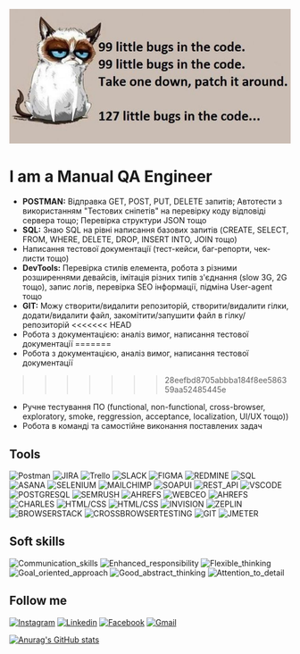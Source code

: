 [![Header](https://raw.githubusercontent.com/mdemkovska/mdemkovska/main/assets/117248395_3423085661081361_1288797937875851550_n.jpg)](https://www.youtube.com/watch?v=1yELlB39TvY)  

# I am a Manual QA Engineer
- **POSTMAN:** Відправка GET, POST, PUT, DELETE запитів; Автотести з використанням "Тестових сніпетів" на перевірку коду відповіді сервера тощо; Перевірка структури JSON тощо
- **SQL:** Знаю SQL на рівні написання базових запитів (CREATE, SELECT, FROM, WHERE, DELETE, DROP, INSERT INTO, JOIN тощо) 
- Написання тестової документації (тест-кейси, баг-репорти, чек-листи тощо)
- **DevTools:** Перевірка стилів елемента, робота з різними розширеннями девайсів, імітація різних типів з'єднання (slow 3G, 2G тощо), запис логів, перевірка SEO інформації, підміна User-agent тощо
- **GIT:** Можу створити/видалити репозиторій, створити/видалити гілки, додати/видалити файл, закомітити/запушити файл в гілку/репозиторій
<<<<<<< HEAD
- Робота з документацією: аналіз вимог, написання тестової документації
=======
- Робота з документацією, аналіз вимог, написання тестової документації
>>>>>>> 28eefbd8705abbba184f8ee586359aa52485445e
- Ручне тестування ПО (functional, non-functional, cross-browser, exploratory, smoke, reggression, acceptance, localization, UI/UX тощо))
- Робота в команді та самостійне виконання поставлених задач

## Tools 
![Postman](https://img.shields.io/badge/-POSTMAN-757575?style=for-the-badge&logo=postman&logoColor=84c0d8)
![JIRA](https://img.shields.io/badge/-JIRA-84c0d8?style=for-the-badge&logo=jira&logoColor=757575)
![Trello](https://img.shields.io/badge/-TRELLO-757575?style=for-the-badge&logo=trello&logoColor=84c0d8)
![SLACK](https://img.shields.io/badge/-SLACK-84c0d8?style=for-the-badge&logo=slack&logoColor=757575)
![FIGMA](https://img.shields.io/badge/-FIGMA-757575?style=for-the-badge&logo=figma&logoColor=84c0d8)
![REDMINE](https://img.shields.io/badge/-REDMINE-84c0d8?style=for-the-badge&logo=redmine&logoColor=757575)
![SQL](https://img.shields.io/badge/-SQL-757575?style=for-the-badge&logo=mysql&logoColor=84c0d8)
![ASANA](https://img.shields.io/badge/-ASANA-84c0d8?style=for-the-badge&logo=asana&logoColor=757575)
![SELENIUM](https://img.shields.io/badge/-SELENIUM-757575?style=for-the-badge&logo=selenium&logoColor=84c0d8)
![MAILCHIMP](https://img.shields.io/badge/-MAILCHIMP-84c0d8?style=for-the-badge&logo=mailchimp&logoColor=757575)
![SOAPUI](https://img.shields.io/badge/-SOAP_UI-757575?style=for-the-badge&logo=SOAP_UI&logoColor=84c0d8)
![REST_API](https://img.shields.io/badge/-REST_API-84c0d8?style=for-the-badge&logo=rest&logoColor=757575)
![VSCODE](https://img.shields.io/badge/-VISUAL_STUDIO-757575?style=for-the-badge&logo=visualstudio&logoColor=84c0d8)
![POSTGRESQL](https://img.shields.io/badge/-POSTGRESQL-84c0d8?style=for-the-badge&logo=postgresql&logoColor=757575)
![SEMRUSH](https://img.shields.io/badge/-SEMRUSH-757575?style=for-the-badge&logo=semrush&logoColor=84c0d8)
![AHREFS](https://img.shields.io/badge/-AHREFS-84c0d8?style=for-the-badge&logo=ahrefs&logoColor=757575)
![WEBCEO](https://img.shields.io/badge/-WebCEO-757575?style=for-the-badge&logo=webceo&logoColor=84c0d8)
![AHREFS](https://img.shields.io/badge/-SCREAMINGFROG-84c0d8?style=for-the-badge&logo=screamingfrog&logoColor=757575)
![CHARLES](https://img.shields.io/badge/-CHARLES-757575?style=for-the-badge&logo=charles&logoColor=84c0d8)
![HTML/CSS](https://img.shields.io/badge/-HTML/CSS-84c0d8?style=for-the-badge&logo=html/css&logoColor=757575)
![HTML/CSS](https://img.shields.io/badge/-HTML/CSS-84c0d8?style=for-the-badge&logo=html/css&logoColor=757575)
![INVISION](https://img.shields.io/badge/-INVISION-757575?style=for-the-badge&logo=invision&logoColor=84c0d8)
![ZEPLIN](https://img.shields.io/badge/-ZEPLIN-84c0d8?style=for-the-badge&logo=zeplin&logoColor=757575)
![BROWSERSTACK](https://img.shields.io/badge/-BROWSERSTACK-757575?style=for-the-badge&logo=browserstack&logoColor=84c0d8)
![CROSSBROWSERTESTING](https://img.shields.io/badge/-CROSSBROWSERTESTING-84c0d8?style=for-the-badge&logo=crossbrowsertesting&logoColor=757575)
![GIT](https://img.shields.io/badge/-GIT-757575?style=for-the-badge&logo=git&logoColor=84c0d8)
![JMETER](https://img.shields.io/badge/-JMETER-84c0d8?style=for-the-badge&logo=jmeter&logoColor=757575)


## Soft skills
![Communication_skills](https://img.shields.io/badge/-Communication_skills-84c0d8?style=for-the-badge&logo=communication_skills&logoColor=757575)
![Enhanced_responsibility](https://img.shields.io/badge/-Enhanced_responsibility-84c0d8?style=for-the-badge&logo=enhanced_responsibility&logoColor=757575)
![Flexible_thinking](https://img.shields.io/badge/-flexible_thinking-84c0d8?style=for-the-badge&logo=flexible_thinking&logoColor=757575)
![Goal_oriented_approach](https://img.shields.io/badge/-goal--oriented_approach-84c0d8?style=for-the-badge&logo=goal-oriented_approach&logoColor=757575)
![Good_abstract_thinking](https://img.shields.io/badge/-good_abstract_thinking-84c0d8?style=for-the-badge&logo=good_abstract_thinking&logoColor=757575)
![Attention_to_detail](https://img.shields.io/badge/-attention_to_detail-84c0d8?style=for-the-badge&logo=attention_to_details&logoColor=757575)

## Follow me 
[![Instagram](https://img.shields.io/badge/-INSTAGRAM-757575?style=for-the-badge&logo=instagram&logoColor=84c0d8)](https://www.youtube.com/watch?v=1yELlB39TvY)
[![Linkedin](https://img.shields.io/badge/-LINKEDIN-757575?style=for-the-badge&logo=linkedin&logoColor=84c0d8)](https://www.youtube.com/watch?v=1yELlB39TvY)
[![Facebook](https://img.shields.io/badge/-FACEBOOK-757575?style=for-the-badge&logo=facebook&logoColor=84c0d8)](https://www.youtube.com/watch?v=1yELlB39TvY)
[![Gmail](https://img.shields.io/badge/-GMAIL-757575?style=for-the-badge&logo=gmail&logoColor=84c0d8)](https://www.youtube.com/watch?v=1yELlB39TvY)

[![Anurag's GitHub stats](https://github-readme-stats.vercel.app/api?username=mdemkovska&title_color=84c0d8&text_color=ffffff&hide=prs&bg_color=000000)](https://github.com/mdemkovska/github-readme-stats)

